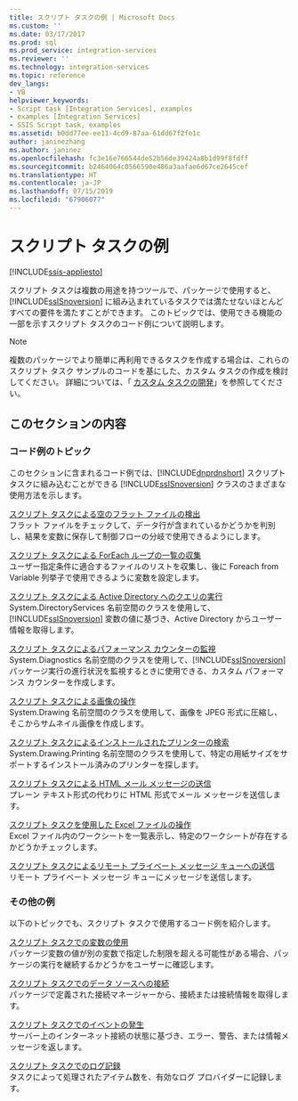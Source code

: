 ```yaml
---
title: スクリプト タスクの例 | Microsoft Docs
ms.custom: ''
ms.date: 03/17/2017
ms.prod: sql
ms.prod_service: integration-services
ms.reviewer: ''
ms.technology: integration-services
ms.topic: reference
dev_langs:
- VB
helpviewer_keywords:
- Script task [Integration Services], examples
- examples [Integration Services]
- SSIS Script task, examples
ms.assetid: b0dd77ee-ee11-4cd9-87aa-61dd67f2fe1c
author: janinezhang
ms.author: janinez
ms.openlocfilehash: fc3e16e766544de52b56de39424a8b1d99f8fdff
ms.sourcegitcommit: b2464064c0566590e486a3aafae6d67ce2645cef
ms.translationtype: HT
ms.contentlocale: ja-JP
ms.lasthandoff: 07/15/2019
ms.locfileid: "67906077"
---
```

# <a name="script-task-examples"></a>スクリプト タスクの例

[!INCLUDE[ssis-appliesto](../../includes/ssis-appliesto-ssvrpluslinux-asdb-asdw-xxx.md)]


  スクリプト タスクは複数の用途を持つツールで、パッケージで使用すると、[!INCLUDE[ssISnoversion](../../includes/ssisnoversion-md.md)] に組み込まれているタスクでは満たせないほとんどすべての要件を満たすことができます。 このトピックでは、使用できる機能の一部を示すスクリプト タスクのコード例について説明します。  
  
> [!NOTE]  
>  複数のパッケージでより簡単に再利用できるタスクを作成する場合は、これらのスクリプト タスク サンプルのコードを基にした、カスタム タスクの作成を検討してください。 詳細については、「 [カスタム タスクの開発](../../integration-services/extending-packages-custom-objects/task/developing-a-custom-task.md)」を参照してください。  
  
## <a name="in-this-section"></a>このセクションの内容  
  
### <a name="example-topics"></a>コード例のトピック  
 このセクションに含まれるコード例では、[!INCLUDE[dnprdnshort](../../includes/dnprdnshort-md.md)] スクリプト タスクに組み込むことができる [!INCLUDE[ssISnoversion](../../includes/ssisnoversion-md.md)] クラスのさまざまな使用方法を示します。  
  
 [スクリプト タスクによる空のフラット ファイルの検出](../../integration-services/extending-packages-scripting-task-examples/detecting-an-empty-flat-file-with-the-script-task.md)  
 フラット ファイルをチェックして、データ行が含まれているかどうかを判別し、結果を変数に保存して制御フローの分岐で使用できるようにします。  
  
 [スクリプト タスクによる ForEach ループの一覧の収集](../../integration-services/extending-packages-scripting-task-examples/gathering-a-list-for-the-foreach-loop-with-the-script-task.md)  
 ユーザー指定条件に適合するファイルのリストを収集し、後に Foreach from Variable 列挙子で使用できるように変数を設定します。  
  
 [スクリプト タスクによる Active Directory へのクエリの実行](../../integration-services/extending-packages-scripting-task-examples/querying-the-active-directory-with-the-script-task.md)  
 System.DirectoryServices 名前空間のクラスを使用して、[!INCLUDE[ssISnoversion](../../includes/ssisnoversion-md.md)] 変数の値に基づき、Active Directory からユーザー情報を取得します。  
  
 [スクリプト タスクによるパフォーマンス カウンターの監視](../../integration-services/extending-packages-scripting-task-examples/monitoring-performance-counters-with-the-script-task.md)  
 System.Diagnostics 名前空間のクラスを使用して、[!INCLUDE[ssISnoversion](../../includes/ssisnoversion-md.md)] パッケージ実行の進行状況を監視するときに使用できる、カスタム パフォーマンス カウンターを作成します。  
  
 [スクリプト タスクによる画像の操作](../../integration-services/extending-packages-scripting-task-examples/working-with-images-with-the-script-task.md)  
 System.Drawing 名前空間のクラスを使用して、画像を JPEG 形式に圧縮し、そこからサムネイル画像を作成します。  
  
 [スクリプト タスクによるインストールされたプリンターの検索](../../integration-services/extending-packages-scripting-task-examples/finding-installed-printers-with-the-script-task.md)  
 System.Drawing.Printing 名前空間のクラスを使用して、特定の用紙サイズをサポートするインストール済みのプリンターを探します。  
  
 [スクリプト タスクによる HTML メール メッセージの送信](../../integration-services/extending-packages-scripting-task-examples/sending-an-html-mail-message-with-the-script-task.md)  
 プレーン テキスト形式の代わりに HTML 形式でメール メッセージを送信します。  
  
 [スクリプト タスクを使用した Excel ファイルの操作](../../integration-services/extending-packages-scripting-task-examples/working-with-excel-files-with-the-script-task.md)  
 Excel ファイル内のワークシートを一覧表示し、特定のワークシートが存在するかどうかチェックします。  
  
 [スクリプト タスクによるリモート プライベート メッセージ キューへの送信](../../integration-services/extending-packages-scripting-task-examples/sending-to-a-remote-private-message-queue-with-the-script-task.md)  
 リモート プライベート メッセージ キューにメッセージを送信します。  
  
### <a name="other-examples"></a>その他の例  
 以下のトピックでも、スクリプト タスクで使用するコード例を紹介します。  
  
 [スクリプト タスクでの変数の使用](../../integration-services/extending-packages-scripting/task/using-variables-in-the-script-task.md)  
 パッケージ変数の値が別の変数で指定した制限を超える可能性がある場合、パッケージの実行を継続するかどうかをユーザーに確認します。  
  
 [スクリプト タスクでのデータ ソースへの接続](../../integration-services/extending-packages-scripting/task/connecting-to-data-sources-in-the-script-task.md)  
 パッケージで定義された接続マネージャーから、接続または接続情報を取得します。  
  
 [スクリプト タスクでのイベントの発生](../../integration-services/extending-packages-scripting/task/raising-events-in-the-script-task.md)  
 サーバー上のインターネット接続の状態に基づき、エラー、警告、または情報メッセージを返します。  
  
 [スクリプト タスクでのログ記録](../../integration-services/extending-packages-scripting/task/logging-in-the-script-task.md)  
 タスクによって処理されたアイテム数を、有効なログ プロバイダーに記録します。  
  
  
